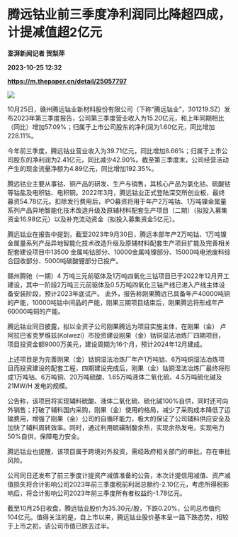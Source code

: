 # 腾远钴业前三季度净利润同比降超四成，计提减值超2亿元
**澎湃新闻记者 贺梨萍**

**2023-10-25 12:32**

**https://m.thepaper.cn/detail/25057797**

![](https://imagecloud.thepaper.cn/thepaper/image/275/591/662.jpg)

10月25日，赣州腾远钴业新材料股份有限公司（下称“腾远钴业”，301219.SZ）发布2023年第三季度报告，公司第三季度营业收入为15.20亿元，和上年同期相比（同比）增加57.09%；归属于上市公司股东的净利润为1.60亿元，同比增加228.11%。

今年前三季度，腾远钴业营业收入为39.71亿元，同比增加8.66%；归属于上市公司股东的净利润为2.41亿元，同比减少42.90%。截至第三季度末，公司经营活动产生的现金流量净额为4.89亿元，同比增加192.35%。

腾远钴业主要从事钴、铜产品的研发、生产与销售，其核心产品为氯化钴、硫酸钴等钴盐及电积钴、电积铜。2022年3月，腾远钴业正式登陆深交所创业板，最终募资54.78亿元。扣除发行费用后，IPO募资将用于年产2万吨钴、1万吨镍金属量系列产品异地智能化技术改造升级及原辅材料配套生产项目（二期）（拟投入募集资金16.98亿元）以及补充流动资金（拟投入募集资金5亿元）。

腾远钴业在报告中提到，截至2023年9月30日，腾远本部年产2万吨钴、1万吨镍金属量系列产品异地智能化技术改造升级及原辅材料配套生产项目扩能及完善相关配套建设项目中13500 金属吨钴部分、10000金属吨镍部分、15000吨电池废料综合回收部分、5000吨碳酸锂部分已投产。

赣州腾驰（一期）4 万吨三元前驱体及1万吨四氧化三钴项目已于2022年12月开工建设，其中一阶段2万吨三元前驱体及0.5万吨四氧化三钴产线已进入产线主体设备安装阶段，预计2023年底试产。 此外，报告称刚果腾远已具备年产40000吨铜的产能，10000吨钴中间品的产能，刚果三期项目结束后，刚果腾远将形成年产60000吨铜的产能。

腾远钴业同日披露，拟以全资子公司刚果腾远为项目实施主体，在刚果（金） 卢阿拉巴省克罗维兹(Kolwezi）市投资建设刚果（金）钴铜湿法冶炼厂四期项目，项目投资金额9000万美元，建设周期为16个月，预计2024年12月建成。

上述项目是为完善刚果（金）钴铜湿法冶炼厂年产1万吨钴、6万吨铜湿法冶炼项目而投资建设的配套工程，四期建设完成后，刚果（金）钴铜湿法冶炼厂最终将形成1万吨钴、6万吨铜、20万吨硫酸、1.65万吨液体二氧化硫、4.5万吨硫化碱及21MW/H 发电的规模。

公告称，该项目将实现辅料硫酸、液体二氧化硫、硫化碱100%自供，同时还可向外销售；打破了辅料国内采购，刚果（金）使用的格局，减少了采购成本降低了运输费用，增强了刚果（金）公司的自循环能力，极大的保证了公司辅料供应安全及加快了辅料周转效率。同时，通过利用硫磺制酸余热，实现余热发电，实现电力50%自供，保障电力安全。

腾远钴业也提醒，该项目属于跨境对外投资，需经政府相关部门的审批，存在审批风险。

公司同日还发布了前三季度计提资产减值准备的公告，本次计提信用减值、资产减值损失将合计影响公司2023年前三季度税前利润总额约-2.10亿元，考虑所得税影响后，将合计影响公司2023年前三季度所有者权益约-1.78亿元。

截至10月25日收盘，腾远钴业股价为35.30元/股，下跌0.20%，公司总市值约104亿元。值得关注的是，自上市以来，腾远钴业股价基本呈一路下跌态势，相较于上市之初，该公司市值已跌去过半。